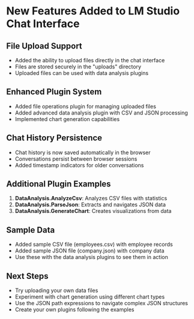 # New Features Added to LM Studio Chat Interface

## File Upload Support

- Added the ability to upload files directly in the chat interface
- Files are stored securely in the "uploads" directory
- Uploaded files can be used with data analysis plugins

## Enhanced Plugin System

- Added file operations plugin for managing uploaded files
- Added advanced data analysis plugin with CSV and JSON processing
- Implemented chart generation capabilities

## Chat History Persistence

- Chat history is now saved automatically in the browser
- Conversations persist between browser sessions
- Added timestamp indicators for older conversations

## Additional Plugin Examples

1. **DataAnalysis.AnalyzeCsv**: Analyzes CSV files with statistics
2. **DataAnalysis.ParseJson**: Extracts and navigates JSON data
3. **DataAnalysis.GenerateChart**: Creates visualizations from data

## Sample Data

- Added sample CSV file (employees.csv) with employee records
- Added sample JSON file (company.json) with company data
- Use these with the data analysis plugins to see them in action

## Next Steps

- Try uploading your own data files
- Experiment with chart generation using different chart types
- Use the JSON path expressions to navigate complex JSON structures
- Create your own plugins following the examples
